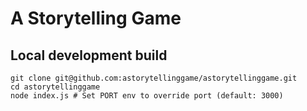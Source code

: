 A Storytelling Game
===================

Local development build
-----------------------

```
git clone git@github.com:astorytellinggame/astorytellinggame.git
cd astorytellinggame
node index.js # Set PORT env to override port (default: 3000)
```
